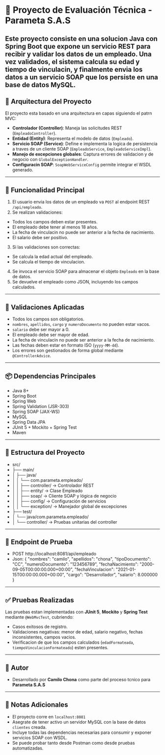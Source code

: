 # 🧩 Proyecto de Evaluación Técnica - Parameta S.A.S
Este proyecto consiste en una solucion **Java con Spring Boot** que expone un servicio REST para recibir y validar los
datos de un empleado. Una vez validados, el sistema calcula su edad y tiempo de vinculacin, y finalmente envia los
datos a un **servicio SOAP** que los persiste en una base de datos **MySQL**.
---
## 📐 Arquitectura del Proyecto
El proyecto esta basado en una arquitectura en capas siguiendo el patrn MVC:
- **Controlador (Controller)**: Maneja las solicitudes REST (`EmpleadoController`).
- **Entidad (Entity)**: Representa el modelo de datos (`Empleado`).
- **Servicio SOAP (Service)**: Define e implementa la logica de persistencia a traves de un cliente SOAP
(`EmpleadoService`, `EmpleadoServiceImpl`).
- **Manejo de excepciones globales**: Captura errores de validacion y de negocio con `GlobalExceptionHandler`.
- **Configuracin SOAP**: `SoapWebServiceConfig` permite integrar el WSDL generado.
---
## 🔧 Funcionalidad Principal
1. El usuario envia los datos de un empleado va `POST` al endpoint REST `/api/empleado`.
2. Se realizan validaciones:
 - Todos los campos deben estar presentes.
 - El empleado debe tener al menos 18 años.
 - La fecha de vinculacin no puede ser anterior a la fecha de nacimiento.
 - El salario debe ser positivo.
3. Si las validaciones son correctas:
 - Se calcula la edad actual del empleado.
 - Se calcula el tiempo de vinculacion.
4. Se invoca el servicio SOAP para almacenar el objeto `Empleado` en la base de datos.
5. Se devuelve el empleado como JSON, incluyendo los campos calculados.
---
## 🧪 Validaciones Aplicadas
- Todos los campos son obligatorios.
- `nombres`, `apellidos`, `cargo` y `numeroDocumento` no pueden estar vacos.
- `salario` debe ser mayor a 0.
- El empleado debe ser mayor de edad.
- La fecha de vinculacin no puede ser anterior a la fecha de nacimiento.
- Las fechas deben estar en formato ISO (`yyyy-MM-dd`).
- Los errores son gestionados de forma global mediante `@ControllerAdvice`.
---
## 📦 Dependencias Principales
- Java 8+
- Spring Boot
- Spring Web
- Spring Validation (JSR-303)
- Spring SOAP (JAX-WS)
- MySQL
- Spring Data JPA
- JUnit 5 + Mockito + Spring Test
- Maven
---
## 📂 Estructura del Proyecto
- src/
- ├── main/
- │ ├── java/
- │ │ └── com.parameta.empleado/
- │ │ ├── controller/ → Controlador REST
- │ │ ├── entity/ → Clase Empleado
- │ │ ├── soap/ → Cliente SOAP y lógica de negocio
- │ │ ├── config/ → Configuración de servicios
- │ │ └── exception/ → Manejador global de excepciones
- ├── test/
- │ └── java/com.parameta.empleado/
- │ └── controller/ → Pruebas unitarias del controller
---
## 🚀 Endpoint de Prueba
- POST http://localhost:8081/api/empleado
- Json:
    {
        "nombres": "camilo",
        "apellidos": "chona",
        "tipoDocumento": "CC",
        "numeroDocumento": "123456789",
        "fechaNacimiento": "2000-09-05T00:00:00.000+00:00",
        "fechaVinculacion": "2021-01-15T00:00:00.000+00:00",
        "cargo": "Desarrollador",
        "salario": 8.000000
    }
---
## ✅ Pruebas Realizadas
Las pruebas estan implementadas con **JUnit 5**, **Mockito** y **Spring Test** mediante `@WebMvcTest`, cubriendo:
- Casos exitosos de registro.
- Validaciones negativas: menor de edad, salario negativo, fechas inconsistentes, campos vacios.
- Verificacion de que los campos calculados (`edadFormateada`, `tiempoVinculacionFormateado`) esten presentes.
---
## 🧠 Autor
- Desarrollado por **Camilo Chona** como parte del proceso tcnico para **Parameta S.A.S**
---
## 📌 Notas Adicionales
- El proyecto corre en `localhost:8081`
- Asegrate de tener activo un servidor MySQL con la base de datos `clientes` creada.
- Incluye todas las dependencias necesarias para consumir y exponer servicios SOAP con WSDL.
- Se puede probar tanto desde Postman como desde pruebas automatizadas.
